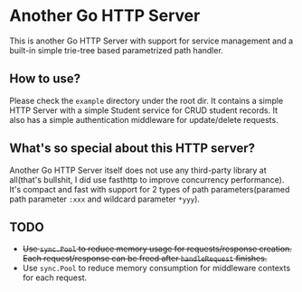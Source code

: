 # Another Go HTTP Server
This is another Go HTTP Server with support for service management and a built-in simple trie-tree based parametrized path handler.

## How to use?
Please check the `example` directory under the root dir. It contains a simple HTTP Server with a simple Student service for CRUD student records. It also has a simple authentication middleware for update/delete requests.

## What's so special about this HTTP server?
Another Go HTTP Server itself does not use any third-party library at all(that's bullshit, I did use fasthttp to improve concurrency performance). It's compact and fast with support for 2 types of path parameters(paramed path parameter `:xxx` and wildcard parameter `*yyy`).

## TODO
* ~~Use `sync.Pool` to reduce memory usage for requests/response creation. Each request/response can be freed after `handleRequest` finishes.~~
* Use `sync.Pool` to reduce memory consumption for middleware contexts for each request.
